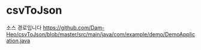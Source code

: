 # csvToJson
소스 경로입니다
https://github.com/Dam-Heo/csvToJson/blob/master/src/main/java/com/example/demo/DemoApplication.java
